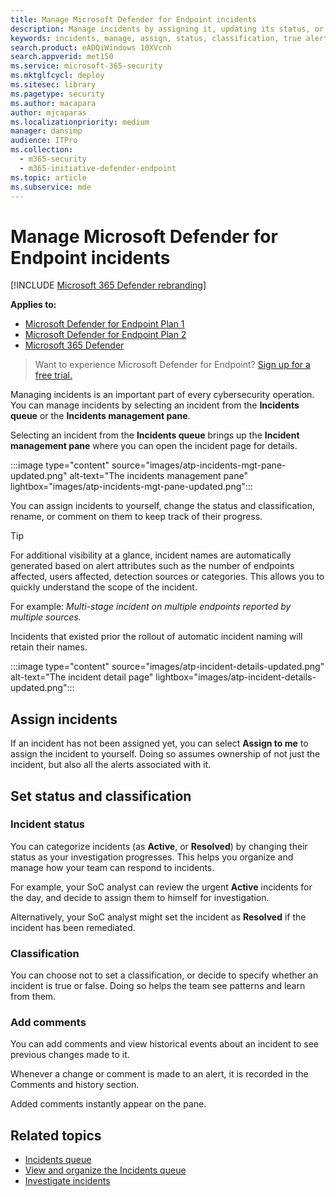 ```yaml
---
title: Manage Microsoft Defender for Endpoint incidents
description: Manage incidents by assigning it, updating its status, or setting its classification.
keywords: incidents, manage, assign, status, classification, true alert, false alert
search.product: eADQiWindows 10XVcnh
search.appverid: met150
ms.service: microsoft-365-security
ms.mktglfcycl: deploy
ms.sitesec: library
ms.pagetype: security
ms.author: macapara
author: mjcaparas
ms.localizationpriority: medium
manager: dansimp
audience: ITPro
ms.collection: 
  - m365-security
  - m365-initiative-defender-endpoint
ms.topic: article
ms.subservice: mde
---
```


# Manage Microsoft Defender for Endpoint incidents

[!INCLUDE [Microsoft 365 Defender rebranding](../../includes/microsoft-defender.md)]


**Applies to:**
- [Microsoft Defender for Endpoint Plan 1](https://go.microsoft.com/fwlink/p/?linkid=2154037)
- [Microsoft Defender for Endpoint Plan 2](https://go.microsoft.com/fwlink/p/?linkid=2154037)
- [Microsoft 365 Defender](https://go.microsoft.com/fwlink/?linkid=2118804)

> Want to experience Microsoft Defender for Endpoint? [Sign up for a free trial.](https://signup.microsoft.com/create-account/signup?products=7f379fee-c4f9-4278-b0a1-e4c8c2fcdf7e&ru=https://aka.ms/MDEp2OpenTrial?ocid=docs-wdatp-exposedapis-abovefoldlink)

Managing incidents is an important part of every cybersecurity operation. You can manage incidents by selecting an incident from the **Incidents queue** or the **Incidents management pane**. 


Selecting an incident from the **Incidents queue** brings up the **Incident management pane** where you can open the incident page for details.

:::image type="content" source="images/atp-incidents-mgt-pane-updated.png" alt-text="The incidents management pane" lightbox="images/atp-incidents-mgt-pane-updated.png":::

You can assign incidents to yourself, change the status and classification, rename, or comment on them to keep track of their progress.

> [!TIP]
> For additional visibility at a glance, incident names are automatically generated based on alert attributes such as the number of endpoints affected, users affected, detection sources or categories. This allows you to quickly understand the scope of the incident.
>
> For example: *Multi-stage incident on multiple endpoints reported by multiple sources.*
>
> Incidents that existed prior the rollout of automatic incident naming will retain their names.
>

:::image type="content" source="images/atp-incident-details-updated.png" alt-text="The incident detail page" lightbox="images/atp-incident-details-updated.png":::

## Assign incidents
If an incident has not been assigned yet, you can select **Assign to me** to assign the incident to yourself. Doing so assumes ownership of not just the incident, but also all the alerts associated with it.

## Set status and classification
### Incident status
You can categorize incidents (as **Active**, or **Resolved**) by changing their status as your investigation progresses. This helps you organize and manage how your team can respond to incidents.

For example, your SoC analyst can review the urgent **Active** incidents for the day, and decide to assign them to himself for investigation.

Alternatively, your SoC analyst might set the incident as **Resolved** if the incident has been remediated. 

### Classification
You can choose not to set a classification, or decide to specify whether an incident is true or false. Doing so helps the team see patterns and learn from them.

### Add comments
You can add comments and view historical events about an incident to see previous changes made to it.

Whenever a change or comment is made to an alert, it is recorded in the Comments and history section.

Added comments instantly appear on the pane.



## Related topics
- [Incidents queue](/microsoft-365/security/defender-endpoint/view-incidents-queue)
- [View and organize the Incidents queue](view-incidents-queue.md)
- [Investigate incidents](investigate-incidents.md)
